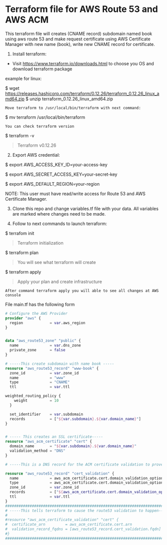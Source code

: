 # Terraform file for AWS Route 53 and AWS ACM

This terraform file will creates (CNAME record) subdomain named book using aws route 53 and make request certificate using
 AWS Certificate Manager with new name (book), write new CNAME record for certificate.

1. Install terraform:
 - Visit https://www.terraform.io/downloads.html to choose you OS and download terraform package 
 
  
  
  example for linux:

 $  wget https://releases.hashicorp.com/terraform/0.12.26/terraform_0.12.26_linux_amd64.zip
 $  unzip terraform_0.12.26_linux_amd64.zip

    Move terraform to /usr/local/bin/terraform with next command:
 $  mv terraform /usr/local/bin/terraform

    You can check terraform version
 $  terraform -v
 > Terraform v0.12.26


2. Export AWS credential:

 $ export AWS_ACCESS_KEY_ID=your-access-key
   
 $ export AWS_SECRET_ACCESS_KEY=your-secret-key
   
 $ export AWS_DEFAULT_REGION=your-region

   NOTE: This user must have read/write access for Route 53 and AWS Certificate Manager.

3. Clone this repo and change variables.tf file with your data. All variables are marked where changes need to be made.

4. Follow to next commands to launch terraform:

 $  terrafom init 
 
 > Terraform initialization
 
 $  terraform plan 
 
 > You will see what terraform will create
 
 $  terraform apply
 
 > Apply your plan and create infrastructure 

    After command terraform apply you will able to see all changes at AWS сonsole



  File main.tf has the following form



``` main.tf
# Configure the AWS Provider
provider "aws" {
  region            = var.aws_region
}


data "aws_route53_zone" "public" {
  name              = var.dns_zone
  private_zone      = false
}

# -----This create subdomain with name book -----
resource "aws_route53_record" "www-book" {
  zone_id           = var.zone_id
  name              = "www"
  type              = "CNAME"
  ttl               = var.ttl

weighted_routing_policy {
    weight          = 10
  }

  set_identifier    = var.subdomain
  records           = ["${var.subdomain}.${var.domain_name}"]
}


# ----- This creates an SSL certificate-----
resource "aws_acm_certificate" "cert" {
  domain_name       = "${var.subdomain}.${var.domain_name}"
  validation_method = "DNS"
}

# -----This is a DNS record for the ACM certificate validation to prove we own the domain-----

resource "aws_route53_record" "cert_validation" {
  name              = aws_acm_certificate.cert.domain_validation_options.0.resource_record_name
  type              = aws_acm_certificate.cert.domain_validation_options.0.resource_record_type
  zone_id           = var.zone_id
  records           = ["${aws_acm_certificate.cert.domain_validation_options.0.resource_record_value}"]
  ttl               = var.ttl
}
###########################################################################
# -----This tells terraform to cause the route53 validation to happen-----
#
#resource "aws_acm_certificate_validation" "cert" {
#  certificate_arn         = aws_acm_certificate.cert.arn
#  validation_record_fqdns = [aws_route53_record.cert_validation.fqdn]
#}
###########################################################################
```

